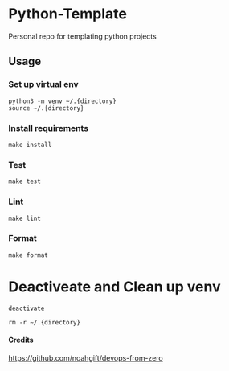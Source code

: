 # Python-Template

Personal repo for templating python projects

## Usage

### Set up virtual env

```
python3 -m venv ~/.{directory}
source ~/.{directory}
```

### Install requirements

` make install `

### Test 

` make test `

### Lint

` make lint `

### Format 

` make format `

# Deactiveate and Clean up venv
```
deactivate

rm -r ~/.{directory}
```

#### Credits

https://github.com/noahgift/devops-from-zero
